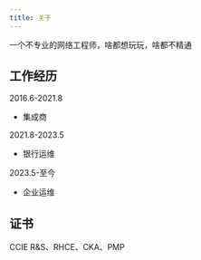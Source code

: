 ```yaml
---
title: 关于
---
```

一个不专业的网络工程师，啥都想玩玩，啥都不精通

## 工作经历

2016.6-2021.8
- 集成商

2021.8-2023.5
- 银行运维

2023.5-至今
- 企业运维
## 证书
CCIE R&S、RHCE、CKA、PMP
